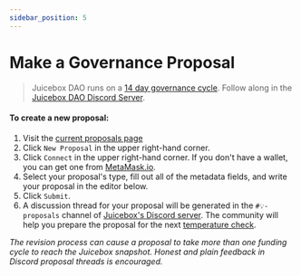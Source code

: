 ```yaml
---
sidebar_position: 5
---
```


# Make a Governance Proposal

> Juicebox DAO runs on a [14 day governance cycle](../process). Follow along in the [Juicebox DAO Discord Server](https://discord.gg/juicebox).

#### To create a new proposal:

1. Visit the [current proposals page](https://juicetool.xyz/nance/juicebox)
2. Click `New Proposal` in the upper right-hand corner.
3. Click `Connect` in the upper right-hand corner. If you don't have a wallet, you can get one from [MetaMask.io](https://metamask.io).
4. Select your proposal's type, fill out all of the metadata fields, and write your proposal in the editor below.
5. Click `Submit`.
6. A discussion thread for your proposal will be generated in the `#💡-proposals` channel of [Juicebox's Discord server](https://discord.gg/juicebox). The community will help you prepare the proposal for the next [temperature check](../process).

*The revision process can cause a proposal to take more than one funding cycle to reach the Juicebox snapshot. Honest and plain feedback in Discord proposal threads is encouraged.*
